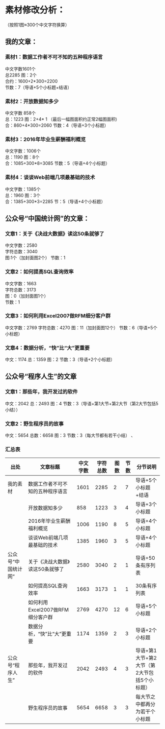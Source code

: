 # 素材修改分析：
（按照1图≈300个中文字符换算）

## 我的文章：
### 素材1：数据工作者不可不知的五种程序语言
中文字数1601个<br>
总2285
图：2个<br>
合约：1600+2*300=2200<br>
节数：7（导语+5个小标题+结语）

### 素材2：开放数据知多少
中文字数 858个<br>
总：1223
图：2+4* 1
（最后一幅图面积约正常2幅图面积) <br> 
合：860+4*300=2060
节数：4（导语+3个小标题）

### 素材3：2016年毕业生薪酬福利概览
中文字数：1006个<br>
总：1190
图：8个<br>
合：1085+300*8=3085
节数：5（导语+4个小标题）

### 素材4：谈谈Web前端几项最基础的技术
中文字数：1385个<br>
总：1960
图：3个<br>
合：1385+300*3=2285
节：5（导语+4个小标题）

## 公众号“中国统计网”的文章：
### 文章1：关于《决战大数据》读这50条就够了
中文字数：2580<br>
字符总数：3040<br>
图:1个（加封面图2个）
节数：1

### 文章2：如何提高SQL查询效率
中文字数：1663<br>
字符总数：3173<br>
图：0（加封面图1个）<br>
节数：1

### 文章3：如何利用Excel2007做RFM细分客户群
中文字数：2769
字符总数：4270
图：11（加封面图12个）
节数：6（导语+5个小标题）

### 文章4：数据分析，“快”比“大”更重要
中文：1174
总：1359
图：2
节数：3（导语+2个小标题）

## 公众号“程序人生”的文章
### 文章1：那些年，我开发过的软件
中文：2042
总：2493
图：4
节数：3（导语+第1大节+第2大节（第2大节包括5小结））

### 文章2：野生程序员的故事
中文：5654
总数：6658
图：3
节数：3（每大节都有若干小结）
、
### 汇总表
出处|文章标题|中文字数|字符总数|图数|节数|分节说明
----|--------|--------|--------|----|-----|--------
我的素材|数据工作者不可不知的五种程序语言|1601|2285|2|7|导语+5个小标题+结语
||开放数据知多少|858|1223|3|4|导语+3个小标题
| |2016年毕业生薪酬福利概览|1006|1190|8|5|导语+4个小标题
||谈谈Web前端几项最基础的技术|1385|1960|3|5|导语+4个小标题
公众号“中国统计网”|关于《决战大数据》读这50条就够了|2580|3040|2|1|导语+50条有序列表
||如何提高SQL查询效率|1663|3173|1|1|30条有序列表
||如何利用Excel2007做RFM细分客户群|2769|4270|12|6|导语+5个小标题
||数据分析，“快”比“大”更重要|1174|1359|2|3|导语+2个小标题
公众号“程序人生”|那些年，我开发过的软件|2042|2493|4|3|导语+第1大节+第2大节（第2大节包括5个小标题）
||野生程序员的故事|5654|6658|3|3|每大节之中都再分为若干个小标题